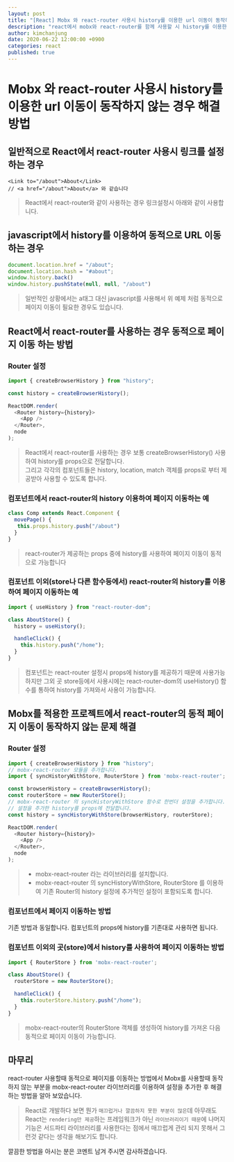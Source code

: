 ```yaml
---
layout: post
title: "[React] Mobx 와 react-router 사용시 history를 이용한 url 이동이 동작하지 않는 경우 해결방법"
description: "react에서 mobx와 react-router를 함께 사용할 시 history를 이용한 페이지 이동이 작동하지 않는 문제점을 해결합니다."
author: kimchanjung
date: 2020-06-22 12:00:00 +0900
categories: react
published: true
---
```


# Mobx 와 react-router 사용시 history를 이용한 url 이동이 동작하지 않는 경우 해결방법

## 일반적으로 React에서 react-router 사용시 링크를 설정하는 경우
```react
<Link to="/about">About</Link>
// <a href="/about">About</a> 와 같습니다
```
> React에서 react-router와 같이 사용하는 경우 링크설정시 아래와 같이 사용합니다.

## javascript에서 history를 이용하여 동적으로 URL 이동하는 경우
```javascript
document.location.href = "/about";
document.location.hash = "#about";
window.history.back()
window.history.pushState(null, null, "/about")
```
> 일반적인 상황에서는 a태그 대신 javascript를 사용해서 위 예제 처럼 동적으로 페이지 이동이 필요한 경우도 있습니다.  


## React에서 react-router를 사용하는 경우 동적으로 페이지 이동 하는 방법
### Router 설정
```javascript
import { createBrowserHistory } from "history";

const history = createBrowserHistory();

ReactDOM.render(
  <Router history={history}>
    <App />
  </Router>,
  node
);
```
> React에서 react-router를 사용하는 경우 보통 createBrowserHistory() 사용하여 history를 props으로 전달합니다.  
> 그리고 각각의 컴포넌트들은 history, location, match 객체를 props로 부터 제공받아 사용할 수 있도록 합니다.

### 컴포넌트에서 react-router의 history 이용하여 페이지 이동하는 예
```javascript
class Comp extends React.Component {
  movePage() {
   this.props.history.push("/about")
  }
}
```
> react-router가 제공하는 props 중에 history를 사용하여 페이지 이동이 동적으로 가능합니다

### 컴포넌트 이외(store나 다른 함수등에서) react-router의 history를 이용하여 페이지 이동하는 예
```javascript
import { useHistory } from "react-router-dom";

class AboutStore() {
  history = useHistory();

  handleClick() {
    this.history.push("/home");
  }
}
```
> 컴포넌트는 react-router 설정시 props에 history를 제공하기 때문에 사용가능하지만 그외 곳 store등에서 사용시에는 react-router-dom의 useHistory() 함수를 통하여 history를 가져와서 사용이 가능합니다. 

## Mobx를 적용한 프로젝트에서 react-router의 동적 페이지 이동이 동작하지 않는 문제 해결
### Router 설정
```javascript
import { createBrowserHistory } from "history";
// mobx-react-router 모듈을 추가합니다.
import { syncHistoryWithStore, RouterStore } from 'mobx-react-router';

const browserHistory = createBrowserHistory();
const routerStore = new RouterStore();
// mobx-react-router 의 syncHistoryWithStore 함수로 한번더 설정을 추가합니다.
// 설정을 추가한 history를 props에 전달합니다.
const history = syncHistoryWithStore(browserHistory, routerStore);

ReactDOM.render(
  <Router history={history}>
    <App />
  </Router>,
  node
);
```
> - mobx-react-router 라는 라이브러리를 설치합니다.
> - mobx-react-router 의 syncHistoryWithStore, RouterStore 를 이용하여 기존 Router의 history 설정에 추가적인 설정이 포함되도록 합니다.

### 컴포넌트에서 페이지 이동하는 방법
기존 방법과 동일합니다. 컴포넌트의 props에 history를 기존대로 사용하면 됩니다.

### 컴포넌트 이외의 곳(store)에서 history를 사용하여 페이지 이동하는 방법
```javascript
import { RouterStore } from 'mobx-react-router';

class AboutStore() {
  routerStore = new RouterStore();

  handleClick() {
    this.routerStore.history.push("/home");
  }
}
```
> mobx-react-router의 RouterStore 객체를 생성하여 history를 가져온 다음 동적으로 페이지 이동이 가능합니다.

## 마무리
react-router 사용할때 동적으로 페이지를 이동하는 방법에서 Mobx를 사용할때 동작하지 않는 부분을 mobx-react-router 라이브러리를 이용하여 설정을 추가한 후 해결하는 방법을 알아 보았습니다.  

> React로 개발하다 보면 뭔가 `매끄럽거나 깔끔하지 못한 부분이 많은`데 아무래도 React는 `rendering만 제공`하는 프레임워크가 아닌  `라이브러리이기 때문`에 나머지 기능은 서드파티 라이브러리를 사용한다는 점에서 매끄럽게 관리 되지 못해서 그런것 같다는 생각을 해보기도 합니다.  

깔끔한 방법을 아시는 분은 코멘트 남겨 주시면 감사하겠습니다.